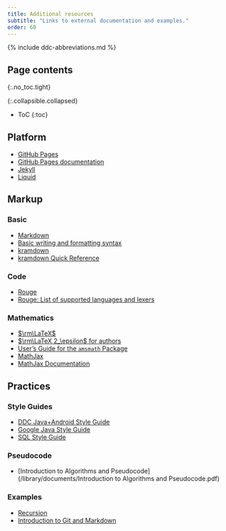 ```yaml
---
title: Additional resources
subtitle: "Links to external documentation and examples."
order: 60
---
```


{% include ddc-abbreviations.md %}

## Page contents
{:.no_toc.tight}

{:.collapsible.collapsed}
- ToC
{:toc}
      
## Platform

* [GitHub Pages](https://pages.github.com/)
* [GitHub Pages documentation](https://docs.github.com/en/pages)
* [Jekyll](https://jekyllrb.com/)
* [Liquid](https://shopify.github.io/liquid/)

## Markup

### Basic

* [Markdown](https://daringfireball.net/projects/markdown/)
* [Basic writing and formatting syntax](https://docs.github.com/en/get-started/writing-on-github/getting-started-with-writing-and-formatting-on-github/basic-writing-and-formatting-syntax)
* [kramdown](https://kramdown.gettalong.org/)
* [kramdown Quick Reference](https://kramdown.gettalong.org/quickref.html)

### Code

* [Rouge](https://rouge.jneen.net/)
* [Rouge: List of supported languages and lexers](https://github.com/rouge-ruby/rouge/wiki/List-of-supported-languages-and-lexers)

### Mathematics

* [$\rm\LaTeX$](https://www.latex-project.org/)
* [$\rm\LaTeX 2_\epsilon$ for authors](https://www.latex-project.org/help/documentation/usrguide.pdf)
* [User’s Guide for the `amsmath` Package](https://www.latex-project.org/help/documentation/amsldoc.pdf)
* [MathJax](https://www.mathjax.org/)
* [MathJax Documentation](http://docs.mathjax.org/en/latest/)

## Practices

### Style Guides

* [DDC Java+Android Style Guide](//ddc-java.github.io/style-guide/)
* [Google Java Style Guide](https://google.github.io/styleguide/javaguide.html)
* [SQL Style Guide](https://www.sqlstyle.guide/)

### Pseudocode

* [Introduction to Algorithms and Pseudocode](/library/documents/Introduction to Algorithms and Pseudocode.pdf)

### Examples

* [Recursion](https://ddc-java.github.io/recursion/)
* [Introduction to Git and Markdown](https://ddc-java.github.io/git-markdown/)